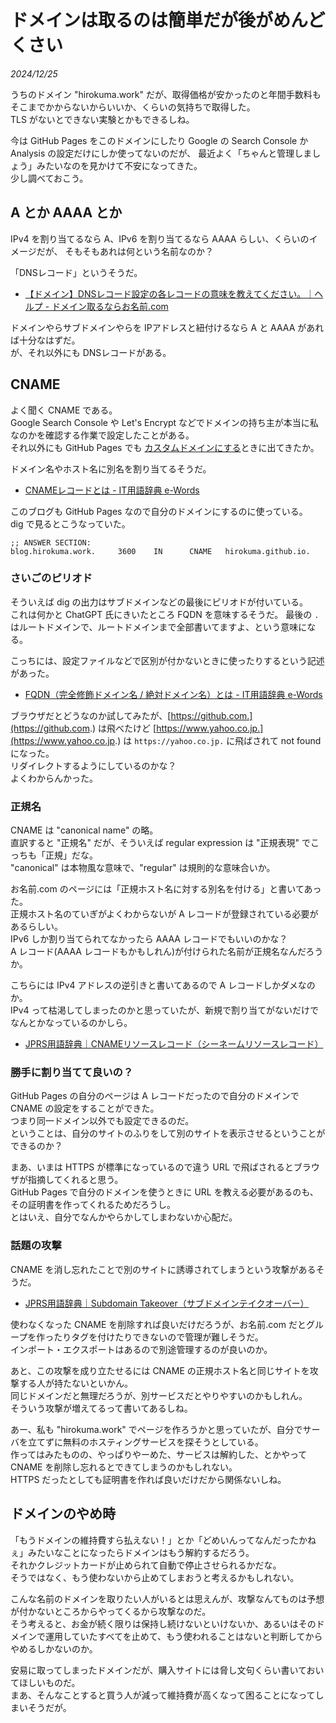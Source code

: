 # ドメインは取るのは簡単だが後がめんどくさい

_2024/12/25_

うちのドメイン "hirokuma.work" だが、取得価格が安かったのと年間手数料もそこまでかからないからいいか、くらいの気持ちで取得した。  
TLS がないとできない実験とかもできるしね。

今は GitHub Pages をこのドメインにしたり Google の Search Console か Analysis の設定だけにしか使ってないのだが、
最近よく「ちゃんと管理しましょう」みたいなのを見かけて不安になってきた。  
少し調べておこう。

## A とか AAAA とか

IPv4 を割り当てるなら A、IPv6 を割り当てるなら AAAA らしい、くらいのイメージだが、
そもそもあれは何という名前なのか？

「DNSレコード」というそうだ。

* [【ドメイン】DNSレコード設定の各レコードの意味を教えてください。｜ヘルプ - ドメイン取るならお名前.com](https://help.onamae.com/answer/7883)

ドメインやらサブドメインやらを IPアドレスと紐付けるなら A と AAAA があれば十分なはずだ。  
が、それ以外にも DNSレコードがある。

## CNAME

よく聞く CNAME である。  
Google Search Console や Let's Encrypt などでドメインの持ち主が本当に私なのかを確認する作業で設定したことがある。  
それ以外にも GitHub Pages でも [カスタムドメインにする](https://docs.github.com/ja/pages/configuring-a-custom-domain-for-your-github-pages-site/managing-a-custom-domain-for-your-github-pages-site)ときに出てきたか。

ドメイン名やホスト名に別名を割り当てるそうだ。

* [CNAMEレコードとは - IT用語辞典 e-Words](https://e-words.jp/w/CNAME%E3%83%AC%E3%82%B3%E3%83%BC%E3%83%89.html)

このブログも GitHub Pages なので自分のドメインにするのに使っている。  
dig で見るとこうなっていた。

```
;; ANSWER SECTION:
blog.hirokuma.work.     3600    IN      CNAME   hirokuma.github.io.
```

### さいごのピリオド

そういえば dig の出力はサブドメインなどの最後にピリオドが付いている。  
これは何かと ChatGPT 氏にきいたところ FQDN を意味するそうだ。
最後の `.` はルートドメインで、ルートドメインまで全部書いてますよ、という意味になる。

こっちには、設定ファイルなどで区別が付かないときに使ったりするという記述があった。

* [FQDN（完全修飾ドメイン名 / 絶対ドメイン名）とは - IT用語辞典 e-Words](https://e-words.jp/w/FQDN.html)

ブラウザだとどうなのか試してみたが、[https://github.com.](https://github.com.) は飛べたけど [https://www.yahoo.co.jp.](https://www.yahoo.co.jp.) は `https://yahoo.co.jp.` に飛ばされて not found になった。  
リダイレクトするようにしているのかな？  
よくわからんかった。

### 正規名

CNAME は "canonical name" の略。  
直訳すると "正規名" だが、そういえば regular expression は "正規表現" でこっちも「正規」だな。  
"canonical" は本物風な意味で、"regular" は規則的な意味合いか。

お名前.com のページには「正規ホスト名に対する別名を付ける」と書いてあった。  
正規ホスト名のていぎがよくわからないが A レコードが登録されている必要があるらしい。  
IPv6 しか割り当てられてなかったら AAAA レコードでもいいのかな？  
A レコード(AAAA レコードもかもしれん)が付けられた名前が正規名なんだろうか。

こちらには IPv4 アドレスの逆引きと書いてあるので A レコードしかダメなのか。  
IPv4 って枯渇してしまったのかと思っていたが、新規で割り当てがないだけでなんとかなっているのかしら。

* [JPRS用語辞典｜CNAMEリソースレコード（シーネームリソースレコード）](https://jprs.jp/glossary/index.php?ID=0212)

### 勝手に割り当てて良いの？

GitHub Pages の自分のページは A レコードだったので自分のドメインで CNAME の設定をすることができた。  
つまり同一ドメイン以外でも設定できるのだ。  
ということは、自分のサイトのふりをして別のサイトを表示させるということができるのか？

まあ、いまは HTTPS が標準になっているので違う URL で飛ばされるとブラウザが指摘してくれると思う。  
GitHub Pages で自分のドメインを使うときに URL を教える必要があるのも、その証明書を作ってくれるためだろうし。  
とはいえ、自分でなんかやらかしてしまわないか心配だ。

### 話題の攻撃

CNAME を消し忘れたことで別のサイトに誘導されてしまうという攻撃があるそうだ。

* [JPRS用語辞典｜Subdomain Takeover（サブドメインテイクオーバー）](https://jprs.jp/glossary/index.php?ID=0267)

使わなくなった CNAME を削除すれば良いだけだろうが、お名前.com だとグループを作ったりタグを付けたりできないので管理が難しそうだ。  
インポート・エクスポートはあるので別途管理するのが良いのか。

あと、この攻撃を成り立たせるには CNAME の正規ホスト名と同じサイトを攻撃する人が持たないといかん。  
同じドメインだと無理だろうが、別サービスだとやりやすいのかもしれん。  
そういう攻撃が増えてるって書いてあるしね。

あー、私も "hirokuma.work" でページを作ろうかと思っていたが、自分でサーバを立てずに無料のホスティングサービスを探そうとしている。  
作ってはみたものの、やっぱりやーめた、サービスは解約した、とかやって CNAME を削除し忘れるとできてしまうのかもしれない。  
HTTPS だったとしても証明書を作れば良いだけだから関係ないしね。

## ドメインのやめ時

「もうドメインの維持費すら払えない！」とか「どめいんってなんだったかねぇ」みたいなことになったらドメインはもう解約するだろう。  
それかクレジットカードが止められて自動で停止させられるかだな。  
そうではなく、もう使わないから止めてしまおうと考えるかもしれない。

こんな名前のドメインを取りたい人がいるとは思えんが、攻撃なんてものは予想が付かないところからやってくるから攻撃なのだ。  
そう考えると、お金が続く限りは保持し続けないといけないか、あるいはそのドメインで運用していたすべてを止めて、もう使われることはないと判断してからやめるしかないのか。

安易に取ってしまったドメインだが、購入サイトには脅し文句くらい書いておいてほしいものだ。  
まあ、そんなことすると買う人が減って維持費が高くなって困ることになってしまいそうだが。
